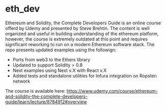 # eth_dev
Ethereum and Solidity, the Complete Developers Guide is an online course offerd by Udemy and presented by Steve Brehtin. The content is well organized and useful in building understanding of the ethereum platform, however, the course is extremely outdated at this point and requires significant reworking to run on a modern Ethereum software stack. The repo presents updated examples using the followign:
 * Ports from web3 to the Ethers library
 * Updated to support Solidity > 0.8
 * Next examples using Next v.X with React v.X
 * Added tests and standalone utilities for Infura integration on Ropsten network

The course is available here: https://www.udemy.com/course/ethereum-and-solidity-the-complete-developers-guide/learn/lecture/8784912#overview
